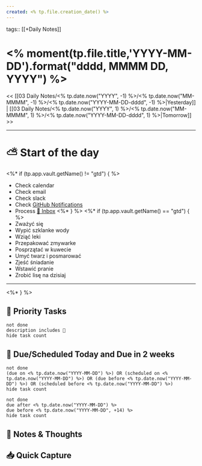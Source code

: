 ```yaml
---
created: <% tp.file.creation_date() %>
---
```

tags:: [[+Daily Notes]]

# <% moment(tp.file.title,'YYYY-MM-DD').format("dddd, MMMM DD, YYYY") %>

<< [[03 Daily Notes/<% tp.date.now("YYYY", -1) %>/<% tp.date.now("MM-MMMM", -1) %>/<% tp.date.now("YYYY-MM-DD-dddd", -1) %>|Yesterday]] | [[03 Daily Notes/<% tp.date.now("YYYY", 1) %>/<% tp.date.now("MM-MMMM", 1) %>/<% tp.date.now("YYYY-MM-DD-dddd", 1) %>|Tomorrow]] >>

---
# ⛅ Start of the day
<%* if (tp.app.vault.getName() != "gtd") { %>
- Check calendar
- Check email
- Check slack
- Check [GitHub Notifications](https://github.com/notifications)
- Process [📩 Inbox](../../01%20Project%20Management/📩%20Inbox.md)
<%* } %>
<%* if (tp.app.vault.getName() == "gtd") { %>
- Zważyć się
- Wypić szklanke wody
- Wziąć leki
- Przepakować zmywarke
- Posprzątać w kuwecie
- Umyć twarz i posmarować
- Zjeść śniadanie
- Wstawić pranie
- Zrobić lisę na dzisiaj
---
<%* } %>

## 🔼 Priority Tasks
```tasks
not done
description includes 🔼
hide task count
```

## 📅 Due/Scheduled Today and Due in 2 weeks
```tasks
not done  
(due on <% tp.date.now("YYYY-MM-DD") %>) OR (scheduled on <% tp.date.now("YYYY-MM-DD") %>) OR (due before <% tp.date.now("YYYY-MM-DD") %>) OR (scheduled before <% tp.date.now("YYYY-MM-DD") %>)
hide task count
```
```tasks
not done
due after <% tp.date.now("YYYY-MM-DD") %>
due before <% tp.date.now("YYYY-MM-DD", +14) %>
hide task count
```
## 📝 Notes & Thoughts


## 📥 Quick Capture
<!-- Dump thoughts here, process later -->
